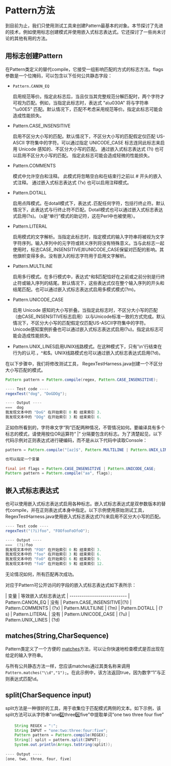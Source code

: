 # Pattern方法

到目前为止，我们只使用测试工具来创建Pattern最基本的对象。本节探讨了先进的技术，例如使用标志创建模式并使用嵌入式标志表达式。它还探讨了一些尚未讨论的其他有用的方法。

## 用标志创建Pattern

在Pattern类定义的替代compile，它接受一组影响匹配的方式的标志方法。flags参数是一个位掩码，可以包含以下任何公共静态字段：

* `Pattern.CANON_EQ` 
    
    启用规范等价。指定此标志后，当且仅当其完整规范分解匹配时，两个字符才可视为匹配。例如，当指定此标志时，表达式 "a\u030A" 将与字符串 "\u00E5" 匹配。默认情况下，匹配不考虑采用规范等价。指定此标志可能会造成性能损失。
    
* Pattern.CASE_INSENSITIVE

    启用不区分大小写的匹配。默认情况下，不区分大小写的匹配假定仅匹配 US-ASCII 字符集中的字符。可以通过指定 UNICODE_CASE 标志连同此标志来启用 Unicode 感知的、不区分大小写的匹配。 通过嵌入式标志表达式  (?i) 也可以启用不区分大小写的匹配。 指定此标志可能会造成轻微的性能损失。
    
* Pattern.COMMENTS

    模式中允许空白和注释。 此模式将忽略空白和在结束行之前以 # 开头的嵌入式注释。 通过嵌入式标志表达式  (?x) 也可以启用注释模式。 


* Pattern.DOTALL

    启用点阵模式。在dotall模式下，表达式`.`匹配任何字符，包括行终止符。默认情况下，此表达式与行终止符不匹配。Dotall模式也可以通过嵌入式标志表达式启用(?s)。（s是“单行”模式的助记符，这在Perl中也被使用）。
    
* Pattern.LITERAL

    启用模式的文字解析。当指定此标志时，指定模式的输入字符串将被视为文字字符序列。输入序列中的元字符或转义序列将没有特殊意义。当与此标志一起使用时，标志CASE_INSENSITIVE并UNICODE_CASE保留对匹配的影响。其他旗帜变得多余。没有嵌入的标志字符用于启用文字解析。
    
* Pattern.MULTILINE

    启用多行模式。在多行模式中，表达式^和$匹配恰好在之前或之前分别是行终止符或输入序列的结尾。默认情况下，这些表达式仅在整个输入序列的开头和结尾匹配。也可以通过嵌入式标志表达式启用多模式模式(?m)。
    
* Pattern.UNICODE_CASE

    启用 Unicode 感知的大小写折叠。当指定此标志时，不区分大小写的匹配（由CASE_INSENSITIVE标志启用）以与Unicode标准一致的方式完成。默认情况下，不区分大小写的匹配假定仅匹配US-ASCII字符集中的字符。Unicode感知案例折叠也可以通过嵌入式标志表达式启用(?u)。指定此标志可能会造成性能损失。
    
* Pattern.UNIX_LINES启用UNIX线路模式。在这种模式下，只有'\n'行结束在行为的认可.，^和$。UNIX线路模式也可以通过嵌入式标志表达式启用(?d)。

在以下步骤中，我们将修改测试工具， RegexTestHarness.java创建一个不区分大小写匹配的模式。

```java
Pattern pattern = Pattern.compile(regex, Pattern.CASE_INSENSITIVE);

---- Test code ----
regexTest("dog", "DoGDOg");

---- Output ----
===  dog
我发现文本中的 "DoG" 在开始索引 0 和 结束索引 3.
我发现文本中的 "DOg" 在开始索引 3 和 结束索引 6.

```

正如你所看到的，字符串文字“狗”匹配两种情况，不管情况如何。要编译具有多个标志的模式，请使用按位OR运算符“ |” 分隔要包含的标志。为了清楚起见，以下代码示例对正则表达式进行硬编码，而不是从以下代码中读取Console：

```java
pattern = Pattern.compile("[az]$", Pattern.MULTILINE | Pattern.UNIX_LINES);

也可以指定一个变量
 
final int flags = Pattern.CASE_INSENSITIVE | Pattern.UNICODE_CASE;
Pattern pattern = Pattern.compile("aa", flags);
```


## 嵌入式标志表达式
也可以使用嵌入式标志表达式启用各种标志。嵌入式标志表达式是双参数版本的替代compile，并在正则表达式本身中指定。以下示例使用原始测试工具， RegexTestHarness.java使用嵌入式标志表达式(?i)来启用不区分大小写的匹配。

```java
---- Test code ----
regexTest("(?i)foo", "FOOfooFoOfoO");

---- Output ----
===  (?i)foo
我发现文本中的 "FOO" 在开始索引 0 和 结束索引 3.
我发现文本中的 "foo" 在开始索引 3 和 结束索引 6.
我发现文本中的 "FoO" 在开始索引 6 和 结束索引 9.
我发现文本中的 "foO" 在开始索引 9 和 结束索引 12.

```

无论情况如何，所有匹配再次成功。

对应于Pattern可公开访问的字段的嵌入式标志表达式如下表所示：

| 变量 | 	等效嵌入式标志表达式
| ----------------------------
| Pattern.CANON_EQ | 没有
| Pattern.CASE_INSENSITIVE|(?i)
| Pattern.COMMENTS | (?x)
| Pattern.MULTILINE | (?m)
| Pattern.DOTALL | (?s)
| Pattern.LITERAL | 没有
| Pattern.UNICODE_CASE	| (?u)
| Pattern.UNIX_LINES | (?d)


## matches(String,CharSequence)

Pattern类定义了一个方便的 [matches](https://docs.oracle.com/javase/8/docs/api/java/util/regex/Pattern.html#matches-java.lang.String-java.lang.CharSequence-)方法，可以让你快速地检查模式是否出现在给定的输入字符串。

与所有公共静态方法一样，您应该matches通过其类名称来调用`Pattern.matches("\\d","1");`。在此示例中，该方法返回true，因为数字“1”与正则表达式匹配\d。

## split(CharSequence input)

split方法是一种很好的工具，用于收集位于匹配模式两侧的文本。如下示例，该split方法可以从字符串“one:two:three:four:five”中提取单词“one two three four five”

```java
    String REGEX = ":";
    String INPUT = "one:two:three:four:five";
    Pattern pattern = Pattern.compile(REGEX);
    String[] split = pattern.split(INPUT);
    System.out.println(Arrays.toString(split));
    
---- Output ----
[one, two, three, four, five]
```